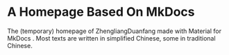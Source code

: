 # A Homepage Based On MkDocs

The (temporary) homepage of ZhengliangDuanfang made with Material for MkDocs . Most texts are written in simplified Chinese, some in traditional Chinese.

